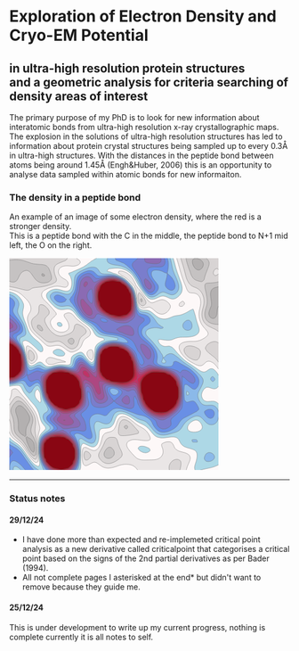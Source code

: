 # Exploration of Electron Density and Cryo-EM Potential  
**in ultra-high resolution protein structures**  
**and a geometric analysis for criteria searching of density areas of interest**  
---  

The primary purpose of my PhD is to look for new information about interatomic bonds from ultra-high resolution x-ray crystallographic maps. The explosion in the solutions of ultra-high resolution structures has led to information about protein crystal structures being sampled up to every 0.3Å in ultra-high structures.  With the distances in the peptide bond between atoms being around 1.45Å (Engh&Huber, 2006) this is an opportunity to analyse data sampled within atomic bonds for new informaiton.  

### The density in a peptide bond
An example of an image of some electron density, where the red is a stronger density.  
This is a peptide bond with the C in the middle, the peptide bond to N+1 mid left, the O on the right.

![image info](./assets/density.png)  

---  

### Status notes
#### 29/12/24
- I have done more than expected and re-implemeted critical point analysis as a new derivative called 
criticalpoint that categorises a critical point based on the signs of the 2nd partial derivatives as per Bader (1994).  
- All not complete pages I asterisked at the end* but didn't want to remove because they guide me.  

#### 25/12/24
This is under development to write up my current progress, nothing is complete currently it is all notes to self.  

